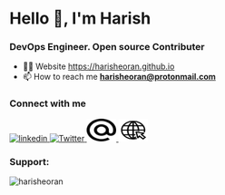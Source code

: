 <h1 align="left">Hello 👋, I'm Harish</h1>

<h3 align="left">DevOps Engineer. Open source Contributer</h3>

- 👨‍💻 Website https://harisheoran.github.io
- 📫 How to reach me **harisheoran@protonmail.com**

### Connect with me
<div align="left">
  <a href="https://linkedin.com/in/harishsheoran" target="_blank">
    <img src="https://raw.githubusercontent.com/maurodesouza/profile-readme-generator/master/src/assets/icons/social/linkedin/default.svg" width="52" height="40" alt="linkedin"/>
  </a>
  <a href="https://x.com/harisheoran" target="_blank">
    <img src="https://raw.githubusercontent.com/maurodesouza/profile-readme-generator/master/src/assets/icons/social/twitter/default.svg" width="52" height="40" alt="Twitter"  />
  </a>
  <a href="harisheoran@protonmail.com" target="_blank">
    <img src="https://github.com/harisheoran/harisheoran/blob/main/img/mail.svg" width="52" height="40" alt="mail"  />
  </a>
   <a href="harisheoran.github.io" target="_blank">
    <img src="https://github.com/harisheoran/harisheoran/blob/main/img/web.svg" width="52" height="40" alt="website"  />
  </a>
</div>

<h3 align="left">Support:</h3>
<p><a href="https://www.buymeacoffee.com/harisheoran"> <img align="left" src="https://cdn.buymeacoffee.com/buttons/v2/default-yellow.png" height="50" width="210" alt="harisheoran" /></a></p><br><br>
